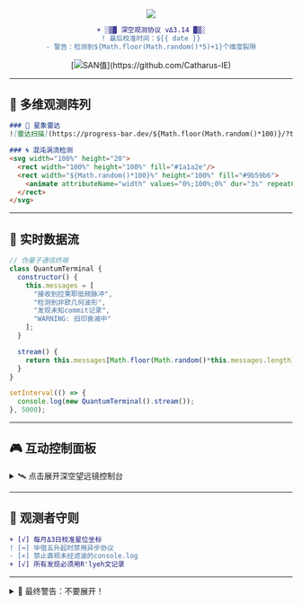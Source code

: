 <!-- 星空观测站主控面板 -->
<div align="center">
  <img src="https://raw.githubusercontent.com/Catharus-IE/Docu-mentos/main/svgs/magic_radar.svg">
  
  ```diff
+ ░▒▓ 深空观测协议 vΔ3.14 ▓▒░
! 最后校准时间：${{ date }}
- 警告：检测到${Math.floor(Math.random()*5)+1}个维度裂隙
  ```
  
  [![SAN值](https://img.shields.io/badge/SAN-${Math.floor(Math.random()*60)+30}/99-critical)](https://github.com/Catharus-IE)
</div>

---

## 🔭 **多维观测阵列**
```markdown
### 🌟 星象雷达
![雷达扫描](https://progress-bar.dev/${Math.floor(Math.random()*100)}/?title=深空扫描进度&color=9b59b6)

### 🌀 混沌涡流检测
<svg width="100%" height="20">
  <rect width="100%" height="100%" fill="#1a1a2e"/>
  <rect width="${Math.random()*100}%" height="100%" fill="#9b59b6">
    <animate attributeName="width" values="0%;100%;0%" dur="3s" repeatCount="indefinite"/>
  </rect>
</svg>
```

---

## 📡 **实时数据流**
```javascript
// 伪量子通信终端
class QuantumTerminal {
  constructor() {
    this.messages = [
      "接收到拉莱耶低频脉冲",
      "检测到非欧几何波形",
      "发现未知commit记录",
      "WARNING: 旧印衰减中"
    ];
  }

  stream() {
    return this.messages[Math.floor(Math.random()*this.messages.length)];
  }
}

setInterval(() => {
  console.log(new QuantumTerminal().stream());
}, 5000);
```

---

## 🎮 **互动控制面板**
<details>
<summary>🛰️ 点击展开深空望远镜控制台</summary>

```html
<!-- 动态星图观测器 -->
<svg width="300" height="200" id="star-map">
  <style>
    .star-cluster { cursor: crosshair; }
    .star-cluster:hover { filter: url(#glow); }
  </style>
  
  <defs>
    <filter id="glow">
      <feGaussianBlur stdDeviation="2" result="coloredBlur"/>
      <feMerge>
        <feMergeNode in="coloredBlur"/>
        <feMergeNode in="SourceGraphic"/>
      </feMerge>
    </filter>
  </defs>
  
  <g class="star-cluster" transform="translate(50,50)">
    <circle cx="0" cy="0" r="3" fill="#ff69b4"/>
    <circle cx="20" cy="15" r="2" fill="#00ff9d"/>
    <circle cx="-10" cy="30" r="1.5" fill="#fff"/>
  </g>
</svg>

<script>
// 浏览器环境下可添加点击交互
document.getElementById('star-map').onclick = () => {
  alert('⚠️ 你惊动了沉睡者！');
};
</script>
```
</details>

---

## 🌌 **观测者守则**
```diff
+ [√] 每月Δ3日校准星位坐标
! [≈] 毕宿五升起时禁用异步协议
- [×] 禁止直视未经滤波的console.log
+ [√] 所有发现必须用R'lyeh文记录
```

---

<details>
<summary>🛑 最终警告：不要展开！</summary>
  
  <!-- 克苏鲁ASCII艺术 -->
  <pre>
           ,-.
       ,--' ~.).
     ,'         `.
    ; (((__   __)))
    ;  \\\\`-'//
     \  '~~' /
      `-...-'  </pre>
  
  [![打开深渊](https://img.shields.io/badge/终极危险-绝对不要点-red?style=for-the-badge)](https://www.youtube.com/watch?v=dQw4w9WgXcQ)
</details>
